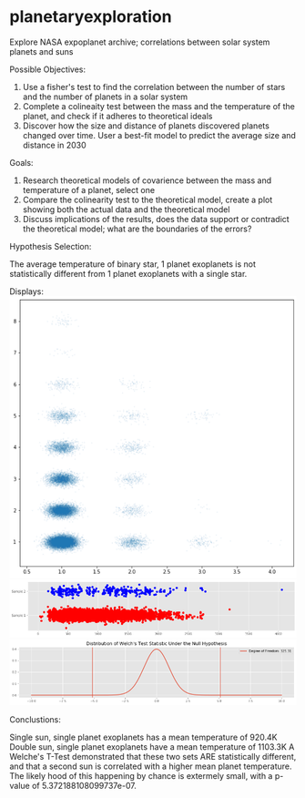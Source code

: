 # planetaryexploration
Explore NASA expoplanet archive; correlations between solar system planets and suns

Possible Objectives:

1. Use a fisher's test to find the correlation between the number of stars and the number of planets in a solar system
2. Complete a colineaity test between the mass and the temperature of the planet, and check if it adheres to theoretical ideals
3. Discover how the size and distance of planets discovered planets changed over time. User a best-fit model to predict the average size and distance in 2030


Goals: 
1. Research theoretical models of covarience between the mass and temperature of a planet, select one
2. Compare the colinearity test to the theoretical model, create a plot showing both the actual data and the theoretical model
3. Discuss implications of the results, does the data support or contradict the theoretical model; 
   what are the boundaries of the errors?
   
 
Hypothesis Selection:

The average temperature of binary star, 1 planet exoplanets is not statistically different from 1 planet exoplanets with a single star. 


Displays:
![alt text](https://github.com/brianbeeler/planetaryexploration/blob/master/images/plot1.png?raw=true)
![alt text](https://github.com/brianbeeler/planetaryexploration/blob/master/images/plot2.png?raw=true)
![alt text](https://github.com/brianbeeler/planetaryexploration/blob/master/images/plot3.png?raw=true)


Conclustions:

Single sun, single planet exoplanets has a mean temperature of 920.4K Double sun, single planet exoplanets have a mean temperature of 1103.3K
A Welche's T-Test demonstrated that these two sets ARE statistically different, and that a second sun is correlated with a higher mean planet
temperature. The likely hood of this happening by chance is extermely small, with a p-value of 5.372188108099737e-07.
